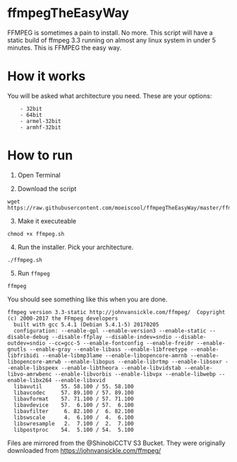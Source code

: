 # ffmpegTheEasyWay
FFMPEG is sometimes a pain to install. No more. This script will have a static build of ffmpeg 3.3 running on almost any linux system in under 5 minutes. This is FFMPEG the easy way.

# How it works
You will be asked what architecture you need. These are your options:
```
    - 32bit
    - 64bit
    - armel-32bit
    - armhf-32bit
```

# How to run

1. Open Terminal

2. Download the script
```
wget https://raw.githubusercontent.com/moeiscool/ffmpegTheEasyWay/master/ffmpeg.sh
```

3. Make it executeable
```
chmod +x ffmpeg.sh
```

4. Run the installer. Pick your architecture.
```
./ffmpeg.sh
```

5. Run `ffmpeg`
```
ffmpeg
```

You should see something like this when you are done.

```
ffmpeg version 3.3-static http://johnvansickle.com/ffmpeg/  Copyright (c) 2000-2017 the FFmpeg developers
  built with gcc 5.4.1 (Debian 5.4.1-5) 20170205
  configuration: --enable-gpl --enable-version3 --enable-static --disable-debug --disable-ffplay --disable-indev=sndio --disable-outdev=sndio --cc=gcc-5 --enable-fontconfig --enable-frei0r --enable-gnutls --enable-gray --enable-libass --enable-libfreetype --enable-libfribidi --enable-libmp3lame --enable-libopencore-amrnb --enable-libopencore-amrwb --enable-libopus --enable-librtmp --enable-libsoxr --enable-libspeex --enable-libtheora --enable-libvidstab --enable-libvo-amrwbenc --enable-libvorbis --enable-libvpx --enable-libwebp --enable-libx264 --enable-libxvid
  libavutil      55. 58.100 / 55. 58.100
  libavcodec     57. 89.100 / 57. 89.100
  libavformat    57. 71.100 / 57. 71.100
  libavdevice    57.  6.100 / 57.  6.100
  libavfilter     6. 82.100 /  6. 82.100
  libswscale      4.  6.100 /  4.  6.100
  libswresample   2.  7.100 /  2.  7.100
  libpostproc    54.  5.100 / 54.  5.100
```

Files are mirrored from the @ShinobiCCTV S3 Bucket. They were originally downloaded from https://johnvansickle.com/ffmpeg/
